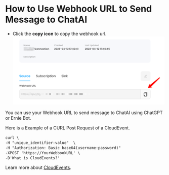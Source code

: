 # **How to Use Webhook URL to Send Message to ChatAI**

- Click the **copy icon** to copy the webhook url.
   ![](images/getlink.png)

You can use your Webhook URL to send message to ChatAI using ChatGPT or Ernie Bot.

Here is a Example of a CURL Post Request of a CloudEvent.
```shell
curl \
-H "unique_identifier:value"  \
-H "Authorization: Basic base64(username:password)"
-XPOST 'https://YourWebbookURL' \
-D'What is CloudEvents?'
```

Learn more about [CloudEvents](https://cloudevents.io).